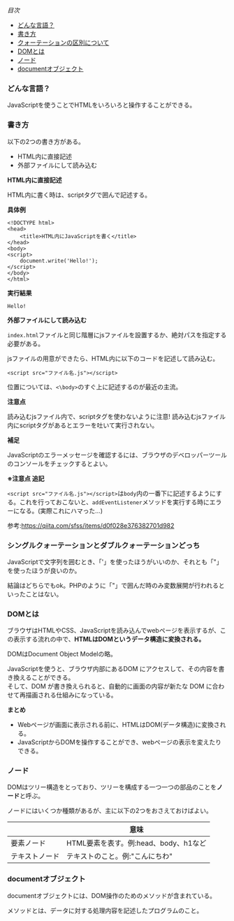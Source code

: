 *目次*
* [どんな言語？](#どんな言語？)
* [書き方](#書き方)
* [クォーテーションの区別について](#シングルクォーテーションとダブルクォーテーションどっち)
* [DOMとは](#DOMとは)
* [ノード](#ノード)
* [documentオブジェクト](#documentオブジェクト)

### どんな言語？

JavaScriptを使うことでHTMLをいろいろと操作することができる。

### 書き方

以下の2つの書き方がある。
* HTML内に直接記述
* 外部ファイルにして読み込む

**HTML内に直接記述**

HTML内に書く時は、scriptタグで囲んで記述する。

**具体例**

```
<!DOCTYPE html>
<head>
    <title>HTML内にJavaScriptを書く</title>
</head>
<body>
<script>
    document.write('Hello!');
</script>
</body>
</html>
```

**実行結果**

`Hello!`

**外部ファイルにして読み込む**

`index.html`ファイルと同じ階層にjsファイルを設置するか、絶対パスを指定する必要がある。

jsファイルの用意ができたら、HTML内に以下のコードを記述して読み込む。

```
<script src="ファイル名.js"></script>
```
位置については、`<\body>`のすぐ上に記述するのが最近の主流。

**注意点**

読み込むjsファイル内で、scriptタグを使わないように注意! 読み込むjsファイル内にscriptタグがあるとエラーを吐いて実行されない。

**補足**

JavaScriptのエラーメッセージを確認するには、ブラウザのデベロッパーツールのコンソールをチェックするとよい。

**※注意点 追記**

`<script src="ファイル名.js"></script>`は`body`内の一番下に記述するようにする。これを行っておこないと、`addEventListener`メソッドを実行する時にエラーになる。(実際これにハマった…)

参考:https://qiita.com/sfss/items/d0f028e376382701d982


### シングルクォーテーションとダブルクォーテーションどっち

JavaScriptで文字列を囲むとき、「'」を使ったほうがいいのか、それとも「"」を使ったほうが良いのか。

結論はどちらでもok。PHPのように「"」で囲んだ時のみ変数展開が行われるといったことはない。

### DOMとは

ブラウザはHTMLやCSS、JavaScriptを読み込んでwebページを表示するが、この表示する流れの中で、**HTMLはDOMというデータ構造に変換される。**

DOMはDocument Object Modelの略。

JavaScriptを使うと、ブラウザ内部にあるDOM にアクセスして、その内容を書き換えることができる。  
そして、DOM が書き換えられると、自動的に画面の内容が新たな DOM に合わせて再描画される仕組みになっている。

**まとめ**
* Webページが画面に表示される前に、HTMLはDOM(データ構造)に変換される。
* JavaScriptからDOMを操作することができ、webページの表示を変えたりできる。

### ノード

DOMはツリー構造をとっており、ツリーを構成する一つ一つの部品のことを**ノード**と呼ぶ。

ノードにはいくつか種類があるが、主に以下の2つをおさえておけばよい。

||意味|
|-|-|
|要素ノード|HTML要素を表す。例:head、body、h1など|
|テキストノード|テキストのこと。例:"こんにちわ"|

### documentオブジェクト

documentオブジェクトには、DOM操作のためのメソッドが含まれている。

メソッドとは、データに対する処理内容を記述したプログラムのこと。





